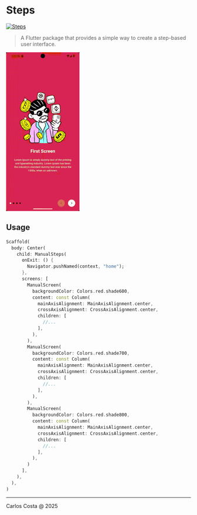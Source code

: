 # Steps

[![Steps](https://github.com/carllosnc/steps/actions/workflows/dart.yml/badge.svg)](https://github.com/carllosnc/steps/actions/workflows/dart.yml)

> A Flutter package that provides a simple way to create a step-based user interface.

<img src="steps-example.gif" width="200">

## Usage

```dart
Scaffold(
  body: Center(
    child: ManualSteps(
      onExit: () {
        Navigator.pushNamed(context, "home");
      },
      screens: [
        ManualScreen(
          backgroundColor: Colors.red.shade600,
          content: const Column(
            mainAxisAlignment: MainAxisAlignment.center,
            crossAxisAlignment: CrossAxisAlignment.center,
            children: [
              //...
            ],
          ),
        ),
        ManualScreen(
          backgroundColor: Colors.red.shade700,
          content: const Column(
            mainAxisAlignment: MainAxisAlignment.center,
            crossAxisAlignment: CrossAxisAlignment.center,
            children: [
              //...
            ],
          ),
        ),
        ManualScreen(
          backgroundColor: Colors.red.shade800,
          content: const Column(
            mainAxisAlignment: MainAxisAlignment.center,
            crossAxisAlignment: CrossAxisAlignment.center,
            children: [
              //...
            ],
          ),
        )
      ],
    ),
  ),
)
```
---

Carlos Costa @ 2025